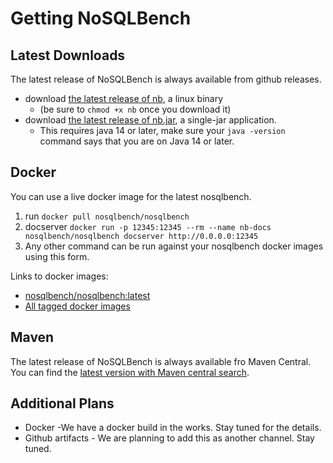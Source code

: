 # Getting NoSQLBench

## Latest Downloads

The latest release of NoSQLBench is always available from github releases.

- download [the latest release of nb](https://github.com/nosqlbench/nosqlbench/releases/latest/download/nb), a linux
  binary
  - (be sure to `chmod +x nb` once you download it)
- download [the latest release of nb.jar](https://github.com/nosqlbench/nosqlbench/releases/latest/download/nb.jar), a
  single-jar application.
  - This requires java 14 or later, make sure your `java -version` command says that you are on Java 14 or later.

## Docker

You can use a live docker image for the latest nosqlbench.

1. run `docker pull nosqlbench/nosqlbench`
2. docserver `docker run -p 12345:12345 --rm --name nb-docs nosqlbench/nosqlbench docserver http://0.0.0.0:12345
`
3. Any other command can be run against your nosqlbench docker images using this form.

Links to docker images:

- [nosqlbench/nosqlbench:latest](https://hub.docker.com/r/nosqlbench/nosqlbench/tags?page=1&name=latest)
- [All tagged docker images](https://hub.docker.com/r/nosqlbench/nosqlbench/tags)

## Maven

The latest release of NoSQLBench is always available fro Maven Central.
You can find the [latest version with Maven central search](https://search.maven.org/search?q=g:io.nosqlbench).

## Additional Plans

- Docker -We have a docker build in the works. Stay tuned for the details.
- Github artifacts - We are planning to add this as another channel. Stay tuned.
